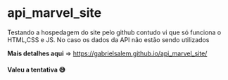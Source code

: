 # api_marvel_site
Testando a hospedagem do site pelo github contudo vi que só funciona o HTML,CSS e JS. No caso os dados da API não estão sendo utilizados

**Mais detalhes aqui** => https://gabrielsalem.github.io/api_marvel_site/

#### Valeu a tentativa 😅
